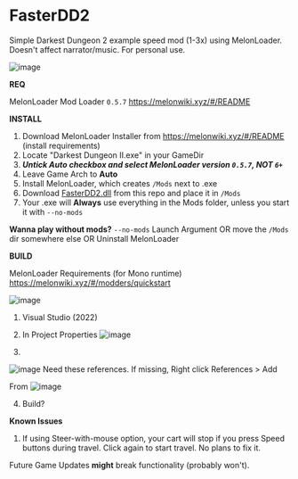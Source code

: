 # FasterDD2
Simple Darkest Dungeon 2 example speed mod (1-3x) using MelonLoader.
Doesn't affect narrator/music.
For personal use.

![image](https://github.com/stefanescu/FasterDD2/assets/5994641/ff035176-f4d4-40f9-9d84-fc2d197ae37d)

**REQ**

MelonLoader Mod Loader `0.5.7` https://melonwiki.xyz/#/README

**INSTALL**
1) Download MelonLoader Installer from https://melonwiki.xyz/#/README (install requirements)
2) Locate "Darkest Dungeon II.exe" in your GameDir
3) _**Untick Auto checkbox and select MelonLoader version `0.5.7`, NOT `6+`**_
4) Leave Game Arch to **Auto**
5) Install MelonLoader, which creates `/Mods` next to .exe
6) Download [FasterDD2.dll](https://github.com/stefanescu/FasterDD2/blob/9a364af61ab8a19a1605e564a0a92619c008b6c6/Fasterdd2.dll) from this repo and place it in `/Mods`
7) Your .exe will **Always** use everything in the Mods folder, unless you start it with `--no-mods`

**Wanna play without mods?**
`--no-mods` Launch Argument OR
move the `/Mods` dir somewhere else OR
Uninstall MelonLoader

**BUILD**

MelonLoader Requirements (for Mono runtime) https://melonwiki.xyz/#/modders/quickstart

![image](https://github.com/stefanescu/FasterDD2/assets/5994641/e97c7d35-532a-4652-83b2-5bd6ae1cd218)

 1) Visual Studio (2022)
 2) In Project Properties
 ![image](https://github.com/stefanescu/FasterDD2/assets/5994641/08d12445-2da6-4b75-b50b-922fd004db10)

 3)
 ![image](https://github.com/stefanescu/FasterDD2/assets/5994641/ae1fd8b3-c19c-42e5-825e-6504ff364d79)
 Need these references. If missing,
 Right click References > Add
  
From ![image](https://github.com/stefanescu/FasterDD2/assets/5994641/0fe3efeb-3c30-49c9-98ee-e5dd6f530097)

4) Build?
 

  
  
**Known Issues**
1) If using Steer-with-mouse option, your cart will stop if you press Speed buttons during travel. Click again to start travel. No plans to fix it. 

Future Game Updates **might** break functionality (probably won't).
